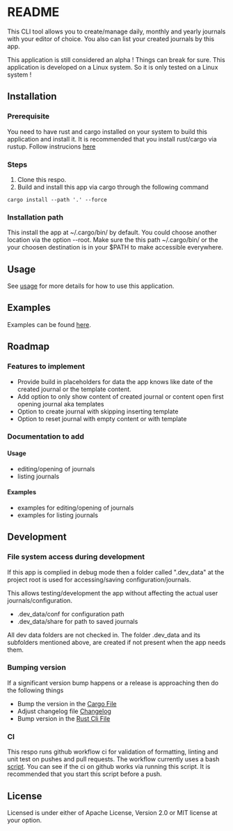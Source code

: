 # README

This CLI tool allows you to create/manage daily, monthly and yearly journals with your editor of 
choice. You also can list your created journals by this app.

This application is still considered an alpha ! Things can break for sure.
This application is developed on a Linux system. So it is only tested on a Linux system !

## Installation

### Prerequisite

You need to have rust and cargo installed on your system to build this application and install it.
It is recommended that you install rust/cargo via rustup. Follow instrucions [here][rustup]

### Steps
1. Clone this respo.
2. Build and install this app via cargo through the following command
```text
cargo install --path '.' --force
```

### Installation path

This install the app at ~/.cargo/bin/ by default. 
You could choose another location via the option --root.
Make sure the this path ~/.cargo/bin/ or the your choosen destination is in your $PATH 
to make accessible everywhere.

## Usage

See [usage] for more details for how to use this application.

## Examples 

Examples can be found [here][examples].

## Roadmap

### Features to implement

- Provide build in placeholders for data the app knows like date of the created journal 
or the template content.
- Add option to only show content of created journal 
  or content open first opening journal aka templates
- Option to create journal with skipping inserting template
- Option to reset journal with empty content or with template 

### Documentation to add

#### Usage
- editing/opening of journals
- listing journals

#### Examples
- examples for editing/opening of journals
- examples for listing journals

## Development

### File system access during development

If this app is complied in debug mode then a folder called ".dev_data" at the project root is used
for accessing/saving configuration/journals.

This allows testing/development the app without affecting the actual user journals/configuration.

- .dev_data/conf for configuration path
- .dev_data/share for path to saved journals

All dev data folders are not checked in. 
The folder .dev_data and its subfolders mentioned above, are created if not 
present when the app needs them.


### Bumping version

If a significant version bump happens or a release is approaching then do the following things

- Bump the version in the [Cargo File]
- Adjust changelog file [Changelog]
- Bump version in the [Rust Cli File] 

### CI

This respo runs github workflow ci for validation of formatting, linting and unit test 
on pushes and pull requests.
The workflow currently uses a bash [script](./ci_check.sh).
You can see if the ci on github works via running this script. It is recommended that you start this
script before a push.

## License
Licensed is under either of Apache License, Version 2.0 or MIT license at your option. 

[Cargo File]:Cargo.toml
[Changelog]:CHANGELOG.md
[Rust Cli File]:/src/cli/app_args.rs
[usage]:/doc/usage.md
[examples]:/doc/examples.md
[rustup]:https://rustup.rs/
